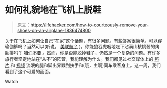 # 如何礼貌地在飞机上脱鞋

> 原文：<https://lifehacker.com/how-to-courteously-remove-your-shoes-on-an-airplane-1836474800>

关于在飞机上如何让自己“在家”这个话题，有很多问题。有些答案很简单。可以穿瑜伽裤吗？当然可以(听说， [美联航？](https://www.nytimes.com/2017/03/26/us/united-airlines-leggings.html) )。你能狼吞虎咽地吃下沾满山核桃酱的烤肋排吗？ [咱们不要](https://thetakeout.com/the-following-foods-are-unacceptable-on-an-airplane-1827142994) 。然而，你是否能脱掉鞋子，仍然是一个复杂的问题。有许多旅行者坚定地站在“从不”的阵营，我能理解为什么。我们都见过社交媒体上的 [照片](https://www.reddit.com/r/trashy/comments/7r6rv1/this_girl_who_put_her_feet_up_on_an_airplane/) 和 [视频](https://twitter.com/usatoday/status/1136755141858738176?lang=en) 流氓的腿和脚出界戳到扶手和(哦，主啊)同车乘客身上。这一周，我们看到了这个可爱的画面。

Watch<iframe data-src="https://lifehacker.com/embed/inset/iframe?id=twitter-1150885580869447680&amp;autosize=1" autoresize="true" id="twitter-1150885580869447680" data-recommended="false" width="500" height="159" class="core-inset lazyload" frameborder="0" scrolling="no" allowfullscreen="" webkitallowfullscreen="webkitAllowFullScreen" mozallowfullscreen="mozallowfullscreen"></span></div><p class="sc-77igqf-0 bOfvBY">来吧，大家。</p><div class="sc-1xxadal-0 jICWEe js_related-stories-inset"/><p class="sc-77igqf-0 bOfvBY">穿上鞋当然是最好的——不仅仅是因为擅闯趾骨应该被视为犯罪，也是为了你自己。正如空乘人员会告诉你的，飞机是肮脏的容器。(要想完全恶心，通读一下这个<span> <a class="sc-1out364-0 hMndXN sc-145m8ut-0 fBlGIv js_link" data-ga="[[&quot;Embedded Url&quot;,&quot;External link&quot;,&quot;https://www.reddit.com/r/AskReddit/comments/87g3ai/flight_attendants_of_reddit_what_are_some/&quot;,{&quot;metric25&quot;:1}]]" href="https://www.reddit.com/r/AskReddit/comments/87g3ai/flight_attendants_of_reddit_what_are_some/" target="_blank" rel="noopener noreferrer">经典的扰乱飞机机密的 Reddit 帖子</a> </span>。)你面前的地板、座位和托盘桌——全都<span> <a class="sc-1out364-0 hMndXN sc-145m8ut-0 fBlGIv js_link" data-ga="[[&quot;Embedded Url&quot;,&quot;External link&quot;,&quot;https://www.travelmath.com/feature/airline-hygiene-exposed/&quot;,{&quot;metric25&quot;:1}]]" href="https://www.travelmath.com/feature/airline-hygiene-exposed/" target="_blank" rel="noopener noreferrer">充满了病菌</a> </span>。你不希望你的脚——尤其是你裸露的脚底——接触到 17E 座位上最后一个人留下的任何粘性物质。此外，在紧急情况下，您可能需要快速穿过飞机，飞机上可能会布满锋利的金属片。鞋子会帮你做到这一点。</p><p class="sc-77igqf-0 bOfvBY">当然，尽管如此，你可能还是会决定脱鞋。也许你的脚肿了。(这通常发生在飞机上。)或者你只是想在长途飞行中更加舒适。真的没人拦你。我们所能做的就是尽可能以最礼貌的方式分享如何做到这一点。</p><p class="sc-77igqf-0 bOfvBY">首先，你需要几样东西:</p><div id="mgid-container" data-placement="5" class="rpvvqt-0 itgzOV"><div class="mgidMidDesktop" id="M809774ScriptRootC1321831"/><div class="mgidMidMobile" id="M809774ScriptRootC1321833"/></div><ul data-type="List" data-style="Bullet" class="sc-1lmbno3-0 dpuHif"><li>塑料袋、鞋袋或包装立方体</li><li>一双干净的袜子</li><li>一双轻便拖鞋</li></ul><p class="sc-77igqf-0 bOfvBY">现在，你必须掌握好时机。起飞和降落时不要脱鞋，<span></span>飞行中最危险的部位。等到飞机巡航。当安全带灯关闭时，你可以去洗手间，脱下鞋子和袜子，穿上一双干净的袜子和拖鞋，将鞋子和旧袜子藏在袋子或包装立方体中。然后回到你的座位，享受你不穿鞋的自由。(或者，你可以在登机前在机场洗手间穿上干净的袜子。)如果你的脚有异味，请在登机前做些处理——我们建议<span> <a class="sc-1out364-0 hMndXN sc-145m8ut-0 fBlGIv js_link" data-ga="[[&quot;Embedded Url&quot;,&quot;Internal link&quot;,&quot;https://lifehacker.com/neutralize-your-horrible-foot-smell-with-baking-soda-ba-5958618&quot;,{&quot;metric25&quot;:1}]]" href="https://lifehacker.com/neutralize-your-horrible-foot-smell-with-baking-soda-ba-5958618">使用小苏打除臭剂</a> </span>或<span> <a class="sc-1out364-0 hMndXN sc-145m8ut-0 fBlGIv js_link" data-ga="[[&quot;Embedded Url&quot;,&quot;Internal link&quot;,&quot;https://lifehacker.com/de-stink-your-shoes-and-feet-with-rubbing-alcohol-1513752976&quot;,{&quot;metric25&quot;:1}]]" href="https://lifehacker.com/de-stink-your-shoes-and-feet-with-rubbing-alcohol-1513752976">纯外用酒精</a> </span>。</p> </body> </html></iframe>